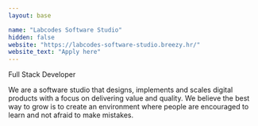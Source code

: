 ```yaml
---
layout: base

name: "Labcodes Software Studio"
hidden: false
website: "https://labcodes-software-studio.breezy.hr/"
website_text: "Apply here"
---
```

Full Stack Developer

We are a software studio that designs, implements and scales digital products with a focus on delivering value and quality. We believe the best way to grow is to create an environment where people are encouraged to learn and not afraid to make mistakes.
